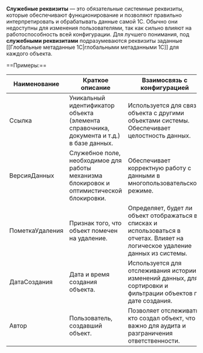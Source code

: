 **Служебные реквизиты** — это обязательные системные реквизиты, которые обеспечивают функционирование и позволяют правильно интерпретировать и обрабатывать данные самой 1С. Обычно они недоступны для изменения пользователями, так как сильно влияют на работоспособность всей конфигурации. 
Для лучшего понимания, под **служебными реквизитами** подразумеваются реквизиты заданные [[Глобальные метаданные 1С|глобальными метаданными 1С]] для каждого объекта.  

==Примеры:==

|Наименование|Краткое описание|Взаимосвязь с конфигурацией|
|---|---|---|
|Ссылка|Уникальный идентификатор объекта (элемента справочника, документа и т.д.) в базе данных.|Используется для связи объекта с другими объектами системы. Обеспечивает целостность данных.|
|ВерсияДанных|Служебное поле, необходимое для работы механизма блокировок и оптимистической блокировки.|Обеспечивает корректную работу с данными в многопользовательском режиме.|
|ПометкаУдаления|Признак того, что объект помечен на удаление.|Определяет, будет ли объект отображаться в списках и использоваться в отчетах. Влияет на логическое удаление данных из системы.|
|ДатаСоздания|Дата и время создания объекта.|Используется для отслеживания истории изменений данных, для сортировки и фильтрации объектов по дате создания.|
|Автор|Пользователь, создавший объект.|Позволяет отслеживать, кто создал объект, что важно для аудита и разграничения ответственности.|
